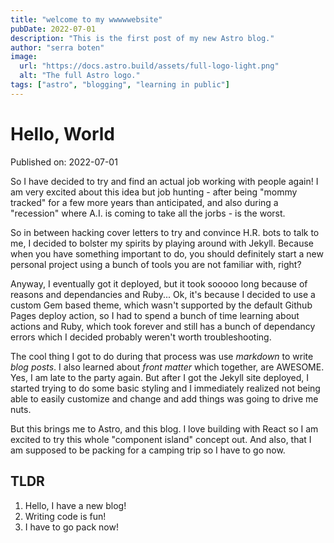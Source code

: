```yaml
---
title: "welcome to my wwwwwebsite"
pubDate: 2022-07-01
description: "This is the first post of my new Astro blog."
author: "serra boten"
image:
  url: "https://docs.astro.build/assets/full-logo-light.png"
  alt: "The full Astro logo."
tags: ["astro", "blogging", "learning in public"]
---
```


# Hello, World

Published on: 2022-07-01

So I have decided to try and find an actual job working with people again! I am very excited about this idea but job hunting - after being "mommy tracked" for a few more years than anticipated, and also during a "recession" where A.I. is coming to take all the jorbs - is the worst.

So in between hacking cover letters to try and convince H.R. bots to talk to me, I decided to bolster my spirits by playing around with Jekyll. Because when you have something important to do, you should definitely start a new personal project using a bunch of tools you are not familiar with, right?

Anyway, I eventually got it deployed, but it took sooooo long because of reasons and dependancies and Ruby... Ok, it's because I decided to use a custom Gem based theme, which wasn't supported by the default Github Pages deploy action, so I had to spend a bunch of time learning about actions and Ruby, which took forever and still has a bunch of dependancy errors which I decided probably weren't worth troubleshooting.

The cool thing I got to do during that process was use _markdown_ to write _blog posts_. I also learned about _front matter_ which together, are AWESOME. Yes, I am late to the party again. But after I got the Jekyll site deployed, I started trying to do some basic styling and I immediately realized not being able to easily customize and change and add things was going to drive me nuts.

But this brings me to Astro, and this blog. I love building with React so I am excited to try this whole "component island" concept out. And also, that I am supposed to be packing for a camping trip so I have to go now.

## TLDR

1. Hello, I have a new blog!
2. Writing code is fun!
3. I have to go pack now!
